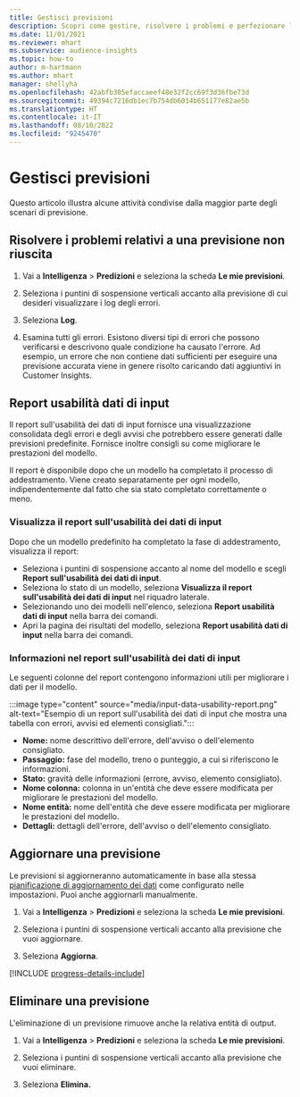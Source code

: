 ```yaml
---
title: Gestisci previsioni
description: Scopri come gestire, risolvere i problemi e perfezionare le previsioni.
ms.date: 11/01/2021
ms.reviewer: mhart
ms.subservice: audience-insights
ms.topic: how-to
author: m-hartmann
ms.author: mhart
manager: shellyha
ms.openlocfilehash: 42abfb305efaccaeef48e32f2cc69f3d36fbe73d
ms.sourcegitcommit: 49394c7216db1ec7b754db6014b651177e82ae5b
ms.translationtype: HT
ms.contentlocale: it-IT
ms.lasthandoff: 08/10/2022
ms.locfileid: "9245470"
---
```

# <a name="manage-predictions"></a>Gestisci previsioni

Questo articolo illustra alcune attività condivise dalla maggior parte degli scenari di previsione.

## <a name="troubleshoot-a-failed-prediction"></a>Risolvere i problemi relativi a una previsione non riuscita

1. Vai a **Intelligenza** > **Predizioni** e seleziona la scheda **Le mie previsioni**.

1. Seleziona i puntini di sospensione verticali accanto alla previsione di cui desideri visualizzare i log degli errori.

1. Seleziona **Log**.

1. Esamina tutti gli errori. Esistono diversi tipi di errori che possono verificarsi e descrivono quale condizione ha causato l'errore. Ad esempio, un errore che non contiene dati sufficienti per eseguire una previsione accurata viene in genere risolto caricando dati aggiuntivi in Customer Insights.

## <a name="input-data-usability-report"></a>Report usabilità dati di input

Il report sull'usabilità dei dati di input fornisce una visualizzazione consolidata degli errori e degli avvisi che potrebbero essere generati dalle previsioni predefinite. Fornisce inoltre consigli su come migliorare le prestazioni del modello.

Il report è disponibile dopo che un modello ha completato il processo di addestramento. Viene creato separatamente per ogni modello, indipendentemente dal fatto che sia stato completato correttamente o meno.

### <a name="view-the-input-data-usability-report"></a>Visualizza il report sull'usabilità dei dati di input

Dopo che un modello predefinito ha completato la fase di addestramento, visualizza il report:
- Seleziona i puntini di sospensione accanto al nome del modello e scegli **Report sull'usabilità dei dati di input**.
- Seleziona lo stato di un modello, seleziona **Visualizza il report sull'usabilità dei dati di input** nel riquadro laterale.
- Selezionando uno dei modelli nell'elenco, seleziona **Report usabilità dati di input** nella barra dei comandi.
- Apri la pagina dei risultati del modello, seleziona **Report usabilità dati di input** nella barra dei comandi.

### <a name="information-in-the-input-data-usability-report"></a>Informazioni nel report sull'usabilità dei dati di input

Le seguenti colonne del report contengono informazioni utili per migliorare i dati per il modello.

:::image type="content" source="media/input-data-usability-report.png" alt-text="Esempio di un report sull'usabilità dei dati di input che mostra una tabella con errori, avvisi ed elementi consigliati.":::

- **Nome:** nome descrittivo dell'errore, dell'avviso o dell'elemento consigliato.
- **Passaggio:** fase del modello, treno o punteggio, a cui si riferiscono le informazioni.
- **Stato:** gravità delle informazioni (errore, avviso, elemento consigliato).
- **Nome colonna:** colonna in un'entità che deve essere modificata per migliorare le prestazioni del modello.
- **Nome entità:** nome dell'entità che deve essere modificata per migliorare le prestazioni del modello.
- **Dettagli:** dettagli dell'errore, dell'avviso o dell'elemento consigliato.

## <a name="refresh-a-prediction"></a>Aggiornare una previsione

Le previsioni si aggiorneranno automaticamente in base alla stessa [pianificazione di aggiornamento dei dati](schedule-refresh.md) come configurato nelle impostazioni. Puoi anche aggiornarli manualmente.

1. Vai a **Intelligenza** > **Predizioni** e seleziona la scheda **Le mie previsioni**.

1. Seleziona i puntini di sospensione verticali accanto alla previsione che vuoi aggiornare.

1. Seleziona **Aggiorna**.

[!INCLUDE [progress-details-include](includes/progress-details-pane.md)]

## <a name="delete-a-prediction"></a>Eliminare una previsione

L'eliminazione di un previsione rimuove anche la relativa entità di output.

1. Vai a **Intelligenza** > **Predizioni** e seleziona la scheda **Le mie previsioni**.

1. Seleziona i puntini di sospensione verticali accanto alla previsione che vuoi eliminare.

1. Seleziona **Elimina.**
